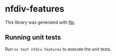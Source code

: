 # nfdiv-features

This library was generated with [Nx](https://nx.dev).

## Running unit tests

Run `nx test nfdiv-features` to execute the unit tests.
